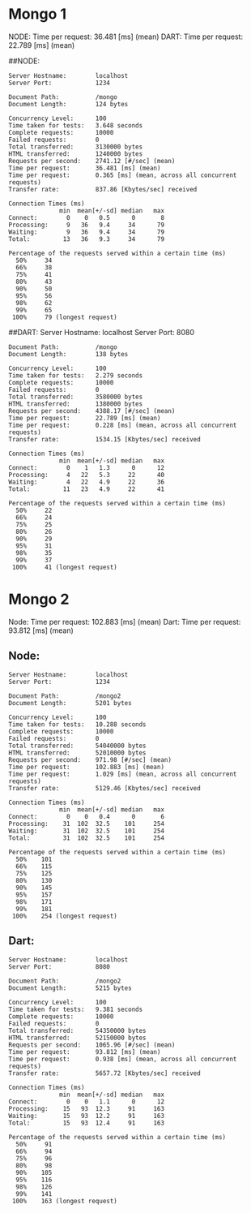 # Mongo 1
NODE: Time per request:       36.481 [ms] (mean)
DART: Time per request:       22.789 [ms] (mean)

##NODE:

    Server Hostname:        localhost
    Server Port:            1234

    Document Path:          /mongo
    Document Length:        124 bytes

    Concurrency Level:      100
    Time taken for tests:   3.648 seconds
    Complete requests:      10000
    Failed requests:        0
    Total transferred:      3130000 bytes
    HTML transferred:       1240000 bytes
    Requests per second:    2741.12 [#/sec] (mean)
    Time per request:       36.481 [ms] (mean)
    Time per request:       0.365 [ms] (mean, across all concurrent requests)
    Transfer rate:          837.86 [Kbytes/sec] received

    Connection Times (ms)
                  min  mean[+/-sd] median   max
    Connect:        0    0   0.5      0       8
    Processing:     9   36   9.4     34      79
    Waiting:        9   36   9.4     34      79
    Total:         13   36   9.3     34      79

    Percentage of the requests served within a certain time (ms)
      50%     34
      66%     38
      75%     41
      80%     43
      90%     50
      95%     56
      98%     62
      99%     65
     100%     79 (longest request)


##DART:
    Server Hostname:        localhost
    Server Port:            8080

    Document Path:          /mongo
    Document Length:        138 bytes

    Concurrency Level:      100
    Time taken for tests:   2.279 seconds
    Complete requests:      10000
    Failed requests:        0
    Total transferred:      3580000 bytes
    HTML transferred:       1380000 bytes
    Requests per second:    4388.17 [#/sec] (mean)
    Time per request:       22.789 [ms] (mean)
    Time per request:       0.228 [ms] (mean, across all concurrent requests)
    Transfer rate:          1534.15 [Kbytes/sec] received

    Connection Times (ms)
                  min  mean[+/-sd] median   max
    Connect:        0    1   1.3      0      12
    Processing:     4   22   5.3     22      40
    Waiting:        4   22   4.9     22      36
    Total:         11   23   4.9     22      41

    Percentage of the requests served within a certain time (ms)
      50%     22
      66%     24
      75%     25
      80%     26
      90%     29
      95%     31
      98%     35
      99%     37
     100%     41 (longest request)

# Mongo 2
Node: Time per request:       102.883 [ms] (mean)
Dart: Time per request:       93.812 [ms] (mean)

## Node:
    Server Hostname:        localhost
    Server Port:            1234

    Document Path:          /mongo2
    Document Length:        5201 bytes

    Concurrency Level:      100
    Time taken for tests:   10.288 seconds
    Complete requests:      10000
    Failed requests:        0
    Total transferred:      54040000 bytes
    HTML transferred:       52010000 bytes
    Requests per second:    971.98 [#/sec] (mean)
    Time per request:       102.883 [ms] (mean)
    Time per request:       1.029 [ms] (mean, across all concurrent requests)
    Transfer rate:          5129.46 [Kbytes/sec] received

    Connection Times (ms)
                  min  mean[+/-sd] median   max
    Connect:        0    0   0.4      0       6
    Processing:    31  102  32.5    101     254
    Waiting:       31  102  32.5    101     254
    Total:         31  102  32.5    101     254

    Percentage of the requests served within a certain time (ms)
      50%    101
      66%    115
      75%    125
      80%    130
      90%    145
      95%    157
      98%    171
      99%    181
     100%    254 (longest request)

## Dart:
    Server Hostname:        localhost
    Server Port:            8080

    Document Path:          /mongo2
    Document Length:        5215 bytes

    Concurrency Level:      100
    Time taken for tests:   9.381 seconds
    Complete requests:      10000
    Failed requests:        0
    Total transferred:      54350000 bytes
    HTML transferred:       52150000 bytes
    Requests per second:    1065.96 [#/sec] (mean)
    Time per request:       93.812 [ms] (mean)
    Time per request:       0.938 [ms] (mean, across all concurrent requests)
    Transfer rate:          5657.72 [Kbytes/sec] received

    Connection Times (ms)
                  min  mean[+/-sd] median   max
    Connect:        0    0   1.1      0      12
    Processing:    15   93  12.3     91     163
    Waiting:       15   93  12.2     91     163
    Total:         15   93  12.4     91     163

    Percentage of the requests served within a certain time (ms)
      50%     91
      66%     94
      75%     96
      80%     98
      90%    105
      95%    116
      98%    126
      99%    141
     100%    163 (longest request)
